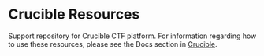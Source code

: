 # Crucible Resources

Support repository for Crucible CTF platform. For information regarding how to use these resources, please see the Docs section in [Crucible](https://crucible.dreadnode.io).

